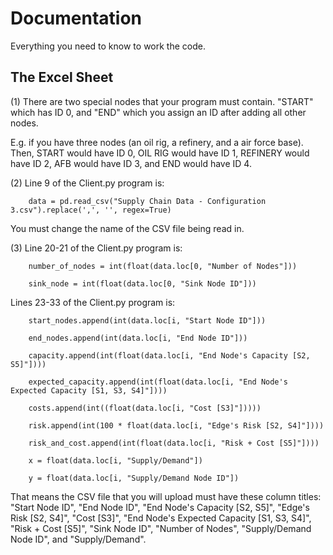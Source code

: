 # Documentation 

Everything you need to know to work the code. 

## The Excel Sheet 
(1) There are two special nodes that your program must contain. "START" which has ID 0, and "END" which you assign an ID after adding all other nodes. 

E.g. if you have three nodes (an oil rig, a refinery, and a air force base). Then, START would have ID 0, OIL RIG would have ID 1, REFINERY would have ID 2, AFB would have ID 3, and END would have ID 4. 


(2) Line 9 of the Client.py program is:
        
        data = pd.read_csv("Supply Chain Data - Configuration 3.csv").replace(',', '', regex=True)

You must change the name of the CSV file being read in.


(3) Line 20-21 of the Client.py program is:

        number_of_nodes = int(float(data.loc[0, "Number of Nodes"]))
        
        sink_node = int(float(data.loc[0, "Sink Node ID"]))

Lines 23-33 of the Client.py program is:

        start_nodes.append(int(data.loc[i, "Start Node ID"]))

        end_nodes.append(int(data.loc[i, "End Node ID"]))
        
        capacity.append(int(float(data.loc[i, "End Node's Capacity [S2, S5]"])))
        
        expected_capacity.append(int(float(data.loc[i, "End Node's Expected Capacity [S1, S3, S4]"])))
        
        costs.append(int((float(data.loc[i, "Cost [S3]"]))))
        
        risk.append(int(100 * float(data.loc[i, "Edge's Risk [S2, S4]"])))
        
        risk_and_cost.append(int(float(data.loc[i, "Risk + Cost [S5]"])))

        x = float(data.loc[i, "Supply/Demand"])

        y = float(data.loc[i, "Supply/Demand Node ID"])

That means the CSV file that you will upload must have these column titles: "Start Node ID", "End Node ID", "End Node's Capacity [S2, S5]", "Edge's Risk [S2, S4]", "Cost [S3]", "End Node's Expected Capacity [S1, S3, S4]", "Risk + Cost [S5]", "Sink Node ID", "Number of Nodes", "Supply/Demand Node ID", and "Supply/Demand".


